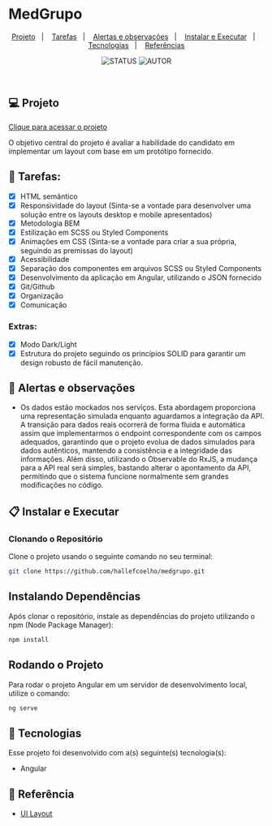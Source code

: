 
# MedGrupo

<p align="center">
  <a href="#-projeto">Projeto</a>&nbsp;&nbsp;&nbsp;|&nbsp;&nbsp;&nbsp;
  <a href="#-tarefas">Tarefas</a>&nbsp;&nbsp;&nbsp;|&nbsp;&nbsp;&nbsp;
  <a href="#-alertas-e-observações">Alertas e observações</a>&nbsp;&nbsp;&nbsp;|&nbsp;&nbsp;&nbsp;
  <a href="#-instalar-e-executar">Instalar e Executar</a>&nbsp;&nbsp;&nbsp;|&nbsp;&nbsp;&nbsp;
  <a href="#-tecnologias">Tecnologias</a>&nbsp;&nbsp;&nbsp;|&nbsp;&nbsp;&nbsp;
  <a href="#-referência">Referências</a>
</p>


<p align="center">
  <img alt="STATUS" src="https://img.shields.io/static/v1?label=STATUS&message=Finalizado&color=49AA26&labelColor=000000">
  <img alt="AUTOR" src="https://img.shields.io/static/v1?label=AUTOR&message=Hallef Brendo&color=49AA26&labelColor=000000">
</p>

<br>

## 💻 Projeto

<a href="https://medgrupo.vercel.app/#/secure/home">Clique para acessar o projeto</a>

O objetivo central do projeto é avaliar a habilidade do candidato em implementar um layout com base em um protótipo fornecido.

## 📝 Tarefas:

- [X] HTML semântico
- [X] Responsividade do layout (Sinta-se a vontade para desenvolver uma solução entre os layouts desktop e mobile apresentados)
- [X] Metodologia BEM
- [X] Estilização em SCSS ou Styled Components
- [X] Animações em CSS (Sinta-se a vontade para criar a sua própria, seguindo as premissas do layout)
- [X] Acessibilidade
- [X] Separação dos componentes em arquivos SCSS ou Styled Components
- [X] Desenvolvimento da aplicação em Angular, utilizando o JSON fornecido
- [X] Git/Github
- [X] Organização
- [X] Comunicação
   
### Extras:
- [X] Modo Dark/Light
- [X] Estrutura do projeto seguindo os princípios SOLID para garantir um design robusto de fácil manutenção.

## 🚨 Alertas e observações

- Os dados estão mockados nos serviços. Esta abordagem proporciona uma representação simulada enquanto aguardamos a integração da API. A transição para dados reais ocorrerá de forma fluida e automática assim que implementarmos o endpoint correspondente com os campos adequados, garantindo que o projeto evolua de dados simulados para dados autênticos, mantendo a consistência e a integridade das informações. Além disso, utilizando o Observable do RxJS, a mudança para a API real será simples, bastando alterar o apontamento da API, permitindo que o sistema funcione normalmente sem grandes modificações no código.

## 📋 Instalar e Executar

### Clonando o Repositório

Clone o projeto usando o seguinte comando no seu terminal:

```bash
git clone https://github.com/hallefcoelho/medgrupo.git
```
## Instalando Dependências

Após clonar o repositório, instale as dependências do projeto utilizando o npm (Node Package Manager):

```bash
npm install
```

## Rodando o Projeto

Para rodar o projeto Angular em um servidor de desenvolvimento local, utilize o comando:

```bash
ng serve
```

## 🚀 Tecnologias

Esse projeto foi desenvolvido com a(s) seguinte(s) tecnologia(s):

- Angular

## 🔗 Referência
- <a href="https://www.figma.com/design/z8XhCwiKDTFnm0d1pc1QWX/Templa%CC%81rios-Test?node-id=0-1&t=ipfNsiADzrM9NwBa-0">UI Layout</a>

